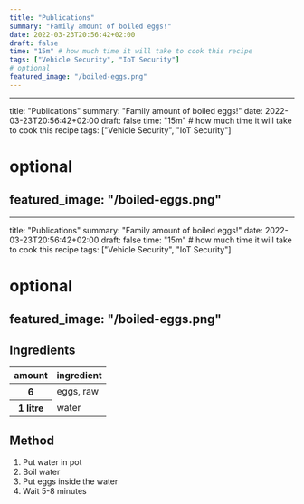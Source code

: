 ```yaml
---
title: "Publications"
summary: "Family amount of boiled eggs!"
date: 2022-03-23T20:56:42+02:00
draft: false
time: "15m" # how much time it will take to cook this recipe
tags: ["Vehicle Security", "IoT Security"]
# optional
featured_image: "/boiled-eggs.png"
---
```

---
title: "Publications"
summary: "Family amount of boiled eggs!"
date: 2022-03-23T20:56:42+02:00
draft: false
time: "15m" # how much time it will take to cook this recipe
tags: ["Vehicle Security", "IoT Security"]
# optional
featured_image: "/boiled-eggs.png"
---
---
title: "Publications"
summary: "Family amount of boiled eggs!"
date: 2022-03-23T20:56:42+02:00
draft: false
time: "15m" # how much time it will take to cook this recipe
tags: ["Vehicle Security", "IoT Security"]
# optional
featured_image: "/boiled-eggs.png"
---
## Ingredients

<table>
    <thead>
        <tr>
            <!-- table header -->
            <th>amount</th>
            <th>ingredient</th>
        </tr>
    </thead>
    <tbody>
        <tr>
            <th>6</th>
            <td>eggs, raw</td>
        </tr>
        <tr>
            <th>1 litre</th>
            <td>water</td>
        </tr>
    </tbody>
</table>

## Method

1. Put water in pot
2. Boil water
3. Put eggs inside the water
4. Wait 5-8 minutes
